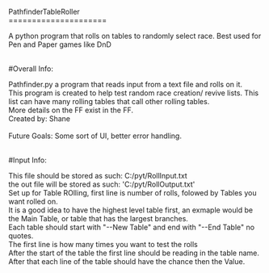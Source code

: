 PathfinderTableRoller <br>
===================== <br>

A python program that rolls on tables to randomly select race. Best used for Pen and Paper games like DnD <br>

 <br>
 #Overall Info: 
 
 Pathfinder.py a program that reads input from a text file and rolls on it. <br>
 This program is created to help test random race creation/ revive lists. This list can have many rolling tables that call other rolling tables. <br> 
 More details on the FF exist in the FF.  <br>
Created by: Shane <br>
 <br>
Future Goals: Some sort of UI, better error handling.  <br>
<br>


#Input Info:

This file should be stored as such: C:/pyt/RollInput.txt <br>
 the out file will be stored as such: 'C:/pyt/RollOutput.txt' <br>
Set up for Table ROlling, first line is number of rolls, folowed by Tables you want rolled on.  <br>
It is a good idea to have the highest level table first, an exmaple would be the Main Table, or table that has the largest branches. <br>
Each table should start with "--New Table" and end with "--End Table" no quotes.  <br>
The first line is how many times you want to test the rolls <br>
After the start of the table the first line should be reading in the table name.  <br>
After that each line of the table should have the chance then the Value. <br>


